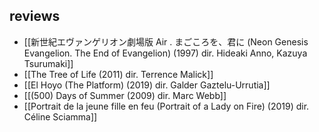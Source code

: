 ## reviews
- [[新世紀エヴァンゲリオン劇場版 Air . まごころを、君に (Neon Genesis Evangelion. The End of Evangelion) (1997) dir. Hideaki Anno, Kazuya Tsurumaki]]
- [[The Tree of Life (2011) dir. Terrence Malick]]
- [[El Hoyo (The Platform) (2019) dir. Galder Gaztelu-Urrutia]]
- [[(500) Days of Summer (2009) dir. Marc Webb]]
- [[Portrait de la jeune fille en feu (Portrait of a Lady on Fire) (2019) dir. Céline Sciamma]]
